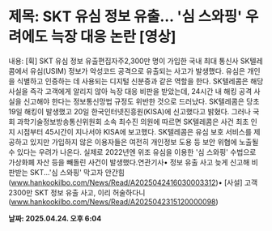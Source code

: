 # **제목: SKT 유심 정보 유출… '심 스와핑' 우려에도 늑장 대응 논란 [영상]**

  내용: [휙] SKT 유심 정보 유출편집자주2,300만 명이 가입한 국내 최대 통신사 SK텔레콤에서 유심(USIM) 정보가 악성코드 공격으로 유출되는 사고가 발생했다. 유심은 개인을 식별하고 인증하는 데 사용되는 디지털 신분증과 같은 역할을 한다. SK텔레콤은 해당 사실을 즉각 고객에게 알리지 않아 늑장 대응 비판을 받았는데, 24시간 내 해킹 공격 사실을 신고해야 한다는 정보통신망법 규정도 위반한 것으로 드러났다. SK텔레콤은 당초 19일 해킹이 발생했고 20일 한국인터넷진흥원(KISA)에 신고했다고 밝혔다. 그러나 국회 과학기술정보방송통신위원회 소속 최수진 의원에 따르면 SK텔레콤은 사건 최초 인지 시점부터 45시간이 지나서야 KISA에 보고했다. SK텔레콤은 유심 보호 서비스를 제공하고 있지만 가입하지 않은 이용자들은 여전히 개인정보 도용 등 보안 위협에 노출될 수 있다는 우려가 나온다. 실제로 2022년엔 위조 유심을 이용한 '심 스와핑' 수법으로 가상화폐 자산 등을 빼돌린 사건이 발생했다.연관기사• 정보 유출 사고 늦게 신고해 비판받는 SKT...'심 스와핑' 막고자 안간힘(www.hankookilbo.com/News/Read/A2025042416030003312)• [사설] 고객 2300만 SKT 정보 유출 사고, 이리 허술하다니(www.hankookilbo.com/News/Read/A2025042315120000098)

  **날짜: 2025.04.24. 오후 6:04**